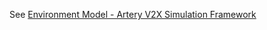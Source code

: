 See [Environment Model - Artery V2X Simulation Framework](http://artery.v2x-research.eu/features/envmod)
